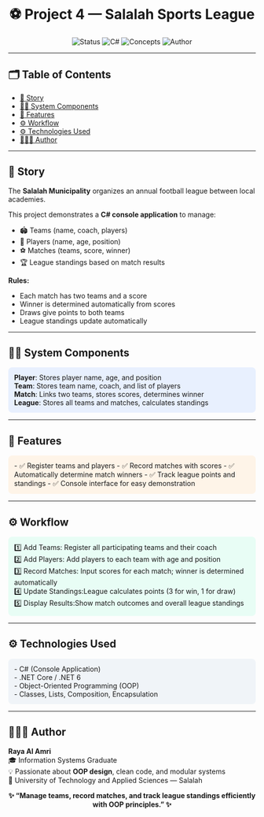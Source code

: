 <h1 align="center">⚽ Project 4 — Salalah Sports League</h1>

<p align="center">
  <img src="https://img.shields.io/badge/Status-Completed-success?style=for-the-badge" alt="Status">
  <img src="https://img.shields.io/badge/Language-C%23-blue?style=for-the-badge" alt="C#">
  <img src="https://img.shields.io/badge/Concepts-OOP%2C%20Classes%2C%20Lists%2C%20Composition-lightgrey?style=for-the-badge" alt="Concepts">
  <img src="https://img.shields.io/badge/Author-Raya_Al_Amri-blueviolet?style=for-the-badge" alt="Author">
</p>

---

## 🗂️ Table of Contents
- [📖 Story](#-story)
- [👨‍💻 System Components](#-system-components)
- [🧩 Features](#-features)
- [⚙️ Workflow](#-workflow)
- [⚙️ Technologies Used](#-technologies-used)
- [👩🏻‍💻 Author](#-author)

---

## 📖 Story
The **Salalah Municipality** organizes an annual football league between local academies.  

This project demonstrates a **C# console application** to manage:
- 🏟️ Teams (name, coach, players)  
- 👤 Players (name, age, position)  
- ⚽ Matches (teams, score, winner)  
- 🏆 League standings based on match results  

**Rules:**  
- Each match has two teams and a score  
- Winner is determined automatically from scores  
- Draws give points to both teams  
- League standings update automatically  

---

## 👨‍💻 System Components
<div style="background-color:#e8f0fe; padding:12px; border-radius:8px;">
<b>Player</b>: Stores player name, age, and position <br>
<b>Team</b>: Stores team name, coach, and list of players <br>
<b>Match</b>: Links two teams, stores scores, determines winner <br>
<b>League</b>: Stores all teams and matches, calculates standings <br>
</div>

---

## 🧩 Features
<div style="background-color:#fef4e8; padding:12px; border-radius:8px;">
- ✅ Register teams and players  
- ✅ Record matches with scores  
- ✅ Automatically determine match winners  
- ✅ Track league points and standings  
- ✅ Console interface for easy demonstration  
</div>

---

## ⚙️ Workflow
<div style="background-color:#e8fdf5; padding:12px; border-radius:8px;">
1️⃣ Add Teams: Register all participating teams and their coach <br>
2️⃣ Add Players: Add players to each team with age and position <br>
3️⃣ Record Matches: Input scores for each match; winner is determined automatically <br>
4️⃣ Update Standings:League calculates points (3 for win, 1 for draw) <br>
5️⃣ Display Results:Show match outcomes and overall league standings <br>
</div>

---

## ⚙️ Technologies Used
<div style="background-color:#f0f4f8; padding:12px; border-radius:8px;">
- C#  (Console Application)  <br>
-  .NET Core / .NET 6 <br>
- Object-Oriented Programming (OOP)  <br>
- Classes, Lists, Composition, Encapsulation  
</div>

---

## 👩🏻‍💻 Author
**Raya Al Amri**  
🎓 Information Systems Graduate  
💡 Passionate about **OOP design**, clean code, and modular systems  
📍 University of Technology and Applied Sciences — Salalah  

<p align="center">
  <b>✨ “Manage teams, record matches, and track league standings efficiently with OOP principles.” ✨</b>
</p>
